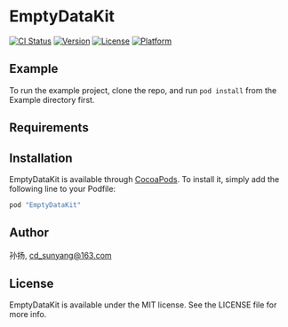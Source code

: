 # EmptyDataKit

[![CI Status](http://img.shields.io/travis/孙扬/EmptyDataKit.svg?style=flat)](https://travis-ci.org/孙扬/EmptyDataKit)
[![Version](https://img.shields.io/cocoapods/v/EmptyDataKit.svg?style=flat)](http://cocoapods.org/pods/EmptyDataKit)
[![License](https://img.shields.io/cocoapods/l/EmptyDataKit.svg?style=flat)](http://cocoapods.org/pods/EmptyDataKit)
[![Platform](https://img.shields.io/cocoapods/p/EmptyDataKit.svg?style=flat)](http://cocoapods.org/pods/EmptyDataKit)

## Example

To run the example project, clone the repo, and run `pod install` from the Example directory first.

## Requirements

## Installation

EmptyDataKit is available through [CocoaPods](http://cocoapods.org). To install
it, simply add the following line to your Podfile:

```ruby
pod "EmptyDataKit"
```

## Author

孙扬, cd_sunyang@163.com

## License

EmptyDataKit is available under the MIT license. See the LICENSE file for more info.
